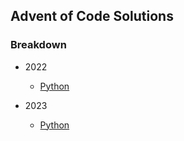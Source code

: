 ## Advent of Code Solutions

### Breakdown

- 2022

  - [Python](https://github.com/mattbrc/adventofcode/tree/main/2022/python)
  <!-- - [Rust](https://github.com/mattbrc/adventofcode/tree/main/2022/rust) -->

- 2023
  - [Python](https://github.com/mattbrc/adventofcode/tree/main/2023/python)
